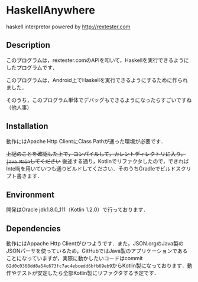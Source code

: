 # HaskellAnywhere
haskell interpretor powered by http://rextester.com

## Description
このプログラムは，rextester.comのAPIを叩いて，Haskellを実行できるようにしたプログラムです．

このプログラムは，Android上でHaskellを実行できるようにするために作られました．

そのうち，このプログラム単体でデバッグもできるようになったらすごいですね（他人事）

## Installation
動作にはApache Http ClientにClass Pathが通った環境が必要です．

~~上記のことを確認した上で，コンパイルして，カレントディレクトリに入り，`java Main`してください~~
後述する通り，Kotlinでリファクタしたので，できればIntellijを用いていつも通りビルドしてください．そのうちGradleでビルドスクリプト書きます．

## Environment
開発はOracle jdk1.8.0_111（Kotlin 1.2.0）で行っております．

## Dependencies
動作にはAppache Http Clientがひつようです．また，JSON.orgのJava製のJSONパーサを使っているため，GitHubではJava製のアプリケーションであることになっていますが，実際に動かしたいコードはcommit `62d0c0368dd8a54c673fc7ac4ebcedd6bfb69eb9`からKotlin製になっております．動作やテストが安定したら全部Kotlin製にリファクタする予定です．
